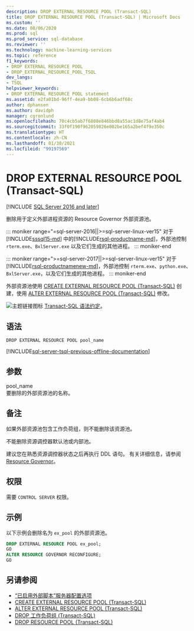 ```yaml
---
description: DROP EXTERNAL RESOURCE POOL (Transact-SQL)
title: DROP EXTERNAL RESOURCE POOL (Transact-SQL) | Microsoft Docs
ms.custom: ''
ms.date: 08/06/2020
ms.prod: sql
ms.prod_service: sql-database
ms.reviewer: ''
ms.technology: machine-learning-services
ms.topic: reference
f1_keywords:
- DROP EXTERNAL RESOURCE POOL
- DROP_EXTERNAL_RESOURCE_POOL_TSQL
dev_langs:
- TSQL
helpviewer_keywords:
- DROP EXTERNAL RESOURCE POOL statement
ms.assetid: e2fa01bd-96ff-4ea9-bb08-6cb6b6adf68c
author: dphansen
ms.author: davidph
manager: cgronlund
ms.openlocfilehash: 70c4cb5ab7f6808e846bbd8a55ac1d8e75af4ab4
ms.sourcegitcommit: 33f0f190f962059826e002be165a2bef4f9e350c
ms.translationtype: HT
ms.contentlocale: zh-CN
ms.lasthandoff: 01/30/2021
ms.locfileid: "99197569"
---
```

# <a name="drop-external-resource-pool-transact-sql"></a>DROP EXTERNAL RESOURCE POOL (Transact-SQL)
[!INCLUDE [SQL Server 2016 and later](../../includes/applies-to-version/sqlserver2016.md)]

删除用于定义外部进程资源的 Resource Governor 外部资源池。 

::: moniker range="=sql-server-2016||>=sql-server-linux-ver15"
对于 [!INCLUDE[sssql15-md](../../includes/sssql16-md.md)] 中的[!INCLUDE[rsql-productname-md](../../includes/rsql-productname-md.md)]，外部池控制 `rterm.exe`、`BxlServer.exe` 以及它们生成的其他进程。
::: moniker-end

::: moniker range=">=sql-server-2017||>=sql-server-linux-ver15"
对于 [!INCLUDE[rsql-productnamenew-md](../../includes/rsql-productnamenew-md.md)]，外部池控制 `rterm.exe`、`python.exe`、`BxlServer.exe`，以及它们生成的其他进程。
::: moniker-end

外部资源池使用 [CREATE EXTERNAL RESOURCE POOL (Transact-SQL)](../../t-sql/statements/create-external-resource-pool-transact-sql.md) 创建，使用 [ALTER EXTERNAL RESOURCE POOL (Transact-SQL)](../../t-sql/statements/alter-external-resource-pool-transact-sql.md) 修改。  
  
![主题链接图标](../../database-engine/configure-windows/media/topic-link.gif "“主题链接”图标") [Transact-SQL 语法约定](../../t-sql/language-elements/transact-sql-syntax-conventions-transact-sql.md)。  
  
## <a name="syntax"></a>语法  
  
```syntaxsql
DROP EXTERNAL RESOURCE POOL pool_name  
```  
  
[!INCLUDE[sql-server-tsql-previous-offline-documentation](../../includes/sql-server-tsql-previous-offline-documentation.md)]

## <a name="arguments"></a>参数

pool_name   
要删除的外部资源池的名称。  
  
## <a name="remarks"></a>备注

如果外部资源池包含工作负荷组，则不能删除该资源池。  

不能删除资源调控器默认池或内部池。  

建议您在熟悉资源调控器状态之后再执行 DDL 语句。 有关详细信息，请参阅 [Resource Governor](../../relational-databases/resource-governor/resource-governor.md)。  

## <a name="permissions"></a>权限

需要 `CONTROL SERVER` 权限。  

## <a name="examples"></a>示例

以下示例会删除名为 `ex_pool` 的外部资源池。  

```sql
DROP EXTERNAL RESOURCE POOL ex_pool;  
GO  
ALTER RESOURCE GOVERNOR RECONFIGURE;  
GO  
```  

## <a name="see-also"></a>另请参阅

+ [“已启用外部脚本”服务器配置选项](../../database-engine/configure-windows/external-scripts-enabled-server-configuration-option.md)
+ [CREATE EXTERNAL RESOURCE POOL (Transact-SQL)](../../t-sql/statements/create-external-resource-pool-transact-sql.md)
+ [ALTER EXTERNAL RESOURCE POOL (Transact-SQL)](../../t-sql/statements/alter-external-resource-pool-transact-sql.md)
+ [DROP 工作负荷组 (Transact-SQL)](../../t-sql/statements/drop-workload-group-transact-sql.md)
+ [DROP RESOURCE POOL (Transact-SQL)](../../t-sql/statements/drop-resource-pool-transact-sql.md)
